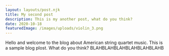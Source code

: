 ```yaml
---
layout: layouts/post.njk
title: My second post
description: This is my another post, what do you think?
date: 2020-10-18
featuredImage: /images/uploads/violin_3.png
---
```


Hello and welcome to the blog about American string quartet music. This is a sample blog plost. What do you think? BLAHBLAHBLAHBLAHBLAHBLAHB